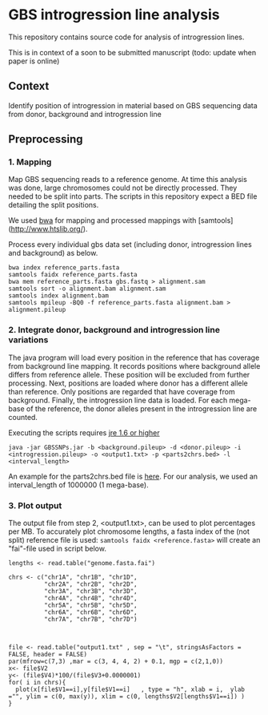 # GBS introgression line analysis

This repository contains source code for analysis of introgression lines. 

This is in context of a soon to be submitted manuscript (todo: update when paper is online)


## Context

Identify position of introgression in material based on GBS sequencing data from donor, background and introgression line

## Preprocessing

### 1. Mapping

Map GBS sequencing reads to a reference genome. At time this analysis was done, large chromosomes could not be directly processed. They needed to be split into parts. The scripts in this repository expect a BED file detailing the split positions.

We used [bwa](http://bio-bwa.sourceforge.net/) for mapping and processed mappings with [samtools] (http://www.htslib.org/).

Process every individual gbs data set (including donor, introgression lines and background) as below.

```
bwa index reference_parts.fasta
samtools faidx reference_parts.fasta
bwa mem reference_parts.fasta gbs.fastq > alignment.sam
samtools sort -o alignment.bam alignment.sam
samtools index alignment.bam
samtools mpileup -BQ0 -f reference_parts.fasta alignment.bam > alignment.pileup

```

### 2. Integrate donor, background and introgression line variations

The java program will load every position in the reference that has coverage from background line mapping. It records positions where background allele differs from reference allele. These position will be excluded from further processing. Next, positions are loaded where donor has a different allele than reference. Only positions are regarded that have coverage from background. Finally, the introgression line data is loaded. For each mega-base of the reference, the donor alleles present in the introgression line are counted.

Executing the scripts requires [jre 1.6 or higher](https://www.oracle.com/uk/java/technologies/javase-java-archive-javase6-downloads.html)


```
java -jar GBSSNPs.jar -b <background.pileup> -d <donor.pileup> -i <introgression.pileup> -o <output1.txt> -p <parts2chrs.bed> -l <interval_length>
```

An example for the parts2chrs.bed file is [here](https://github.com/steuernb/GBS_introgression_line_analysis/blob/main/161010_Chinese_Spring_v1.0_pseudomolecules_parts_to_chr.bed). For our analysis, we used an interval_length of 1000000 (1 mega-base). 


### 3. Plot output

The output file from step 2, <output1.txt>, can be used to plot percentages per MB. To accurately plot chromosome lengths, a fasta index of the (not split) reference file is used: `samtools faidx <reference.fasta>` will create an "fai"-file used in script below. 

```{R}
lengths <- read.table("genome.fasta.fai")

chrs <- c("chr1A", "chr1B", "chr1D",
          "chr2A", "chr2B", "chr2D",
          "chr3A", "chr3B", "chr3D",
          "chr4A", "chr4B", "chr4D",
          "chr5A", "chr5B", "chr5D",
          "chr6A", "chr6B", "chr6D",
          "chr7A", "chr7B", "chr7D")



file <- read.table("output1.txt" , sep = "\t", stringsAsFactors = FALSE, header = FALSE)
par(mfrow=c(7,3) ,mar = c(3, 4, 4, 2) + 0.1, mgp = c(2,1,0))
x<- file$V2
y<- (file$V4)*100/(file$V3+0.0000001)
for( i in chrs){
  plot(x[file$V1==i],y[file$V1==i]   , type = "h", xlab = i,  ylab ="", ylim = c(0, max(y)), xlim = c(0, lengths$V2[lengths$V1==i]) )
}

```


